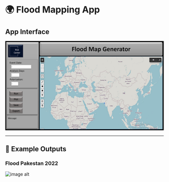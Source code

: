 # 🌍 Flood Mapping App


## App Interface

![image alt](https://github.com/SaeidDaliriSusefi/Flood-Mapping-Sentinel1/blob/a85f25c9d62bb0831978d939ec57b5f57109c741/Images/App.jpg)

-------------------------------------------------------------------------------------------------------------------------------------------------


## 📸 Example Outputs
### Flood Pakestan 2022

![image alt](https://github.com/SaeidDaliriSusefi/Flood-Mapping-Sentinel1/blob/fd846a7b1b368a0b097f5084ed15d9060a357d22/Images/Flood_Report_2022-09-08.png)
